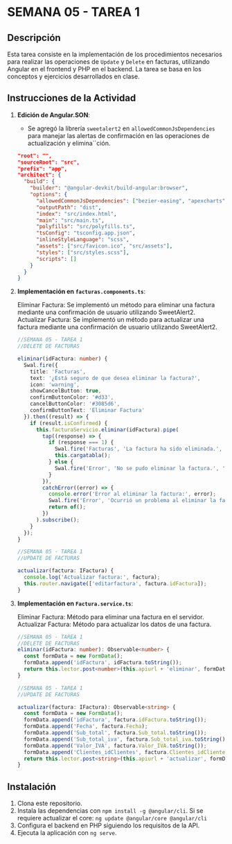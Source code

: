 # SEMANA 05 - TAREA 1

## Descripción

Esta tarea consiste en la implementación de los procedimientos necesarios para realizar las operaciones de `Update` y `Delete` en facturas, utilizando Angular en el frontend y PHP en el backend. La tarea se basa en los conceptos y ejercicios desarrollados en clase.

## Instrucciones de la Actividad

1. **Edición de Angular.SON**:
   - Se agregó la librería `sweetalert2` en `allowedCommonJsDependencies` para manejar las alertas de confirmación en las operaciones de actualización y elimina``ción.

   ```json
   "root": "",
   "sourceRoot": "src",
   "prefix": "app",
   "architect": {
     "build": {
       "builder": "@angular-devkit/build-angular:browser",
       "options": {
         "allowedCommonJsDependencies": ["bezier-easing", "apexcharts", "sweetalert2"],
         "outputPath": "dist",
         "index": "src/index.html",
         "main": "src/main.ts",
         "polyfills": "src/polyfills.ts",
         "tsConfig": "tsconfig.app.json",
         "inlineStyleLanguage": "scss",
         "assets": ["src/favicon.ico", "src/assets"],
         "styles": ["src/styles.scss"],
         "scripts": []
       }
     }
   }
2. **Implementación en `facturas.components.ts`**:

   Eliminar Factura: Se implementó un método para eliminar una factura mediante una confirmación de usuario utilizando SweetAlert2.  
   Actualizar Factura: Se implementó un método para actualizar una factura mediante una confirmación de usuario utilizando SweetAlert2.   
   
   ```typescript
   //SEMANA 05 - TAREA 1
   //DELETE DE FACTURAS

   eliminar(idFactura: number) {
     Swal.fire({
       title: 'Facturas',
       text: '¿Está seguro de que desea eliminar la factura?',
       icon: 'warning',
       showCancelButton: true,
       confirmButtonColor: '#d33',
       cancelButtonColor: '#3085d6',
       confirmButtonText: 'Eliminar Factura'
     }).then((result) => {
       if (result.isConfirmed) {
         this.facturaServicio.eliminar(idFactura).pipe(
           tap((response) => {
             if (response === 1) { 
               Swal.fire('Facturas', 'La factura ha sido eliminada.', 'success');
               this.cargatabla(); 
             } else {
               Swal.fire('Error', 'No se pudo eliminar la factura.', 'error');
             }
           }),
           catchError((error) => {
             console.error('Error al eliminar la factura:', error);
             Swal.fire('Error', 'Ocurrió un problema al eliminar la factura.', 'error');
             return of();  
           })
         ).subscribe();
       }
     });
   }

   //SEMANA 05 - TAREA 1
   //UPDATE DE FACTURAS

   actualizar(factura: IFactura) {
     console.log('Actualizar factura:', factura);
     this.router.navigate(['editarfactura', factura.idFactura]);
   } 
4. **Implementación en `Factura.service.ts`**:

   Eliminar Factura: Método para eliminar una factura en el servidor.  
   Actualizar Factura: Método para actualizar los datos de una factura.

   ```typescript
   //SEMANA 05 - TAREA 1
   //DELETE DE FACTURAS
   eliminar(idFactura: number): Observable<number> {
     const formData = new FormData();
     formData.append('idFactura', idFactura.toString());
     return this.lector.post<number>(this.apiurl + 'eliminar', formData);
   }

   //SEMANA 05 - TAREA 1
   //UPDATE DE FACTURAS

   actualizar(factura: IFactura): Observable<string> {
     const formData = new FormData();
     formData.append('idFactura', factura.idFactura.toString());
     formData.append('Fecha', factura.Fecha);
     formData.append('Sub_total', factura.Sub_total.toString());
     formData.append('Sub_total_iva', factura.Sub_total_iva.toString());
     formData.append('Valor_IVA', factura.Valor_IVA.toString());
     formData.append('Clientes_idClientes', factura.Clientes_idClientes.toString());
     return this.lector.post<string>(this.apiurl + 'actualizar', formData);
   }


## Instalación

1. Clona este repositorio.
2. Instala las dependencias con `npm install -g @angular/cli`. 
   Si se requiere actualizar el core:  `ng update @angular/core @angular/cli`
3. Configura el backend en PHP siguiendo los requisitos de la API.
4. Ejecuta la aplicación con `ng serve`.
